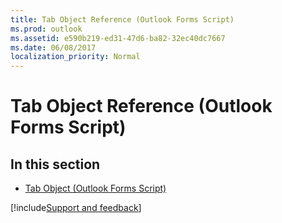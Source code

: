 ```yaml
---
title: Tab Object Reference (Outlook Forms Script)
ms.prod: outlook
ms.assetid: e590b219-ed31-47d6-ba82-32ec40dc7667
ms.date: 06/08/2017
localization_priority: Normal
---
```



# Tab Object Reference (Outlook Forms Script)

## In this section


- [Tab Object (Outlook Forms Script)](Outlook.tab.md)
    


[!include[Support and feedback](~/includes/feedback-boilerplate.md)]